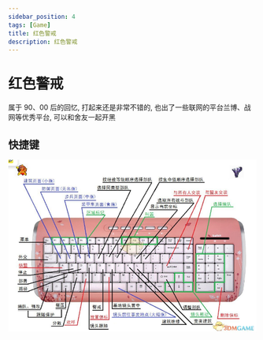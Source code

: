 ```yaml
---
sidebar_position: 4
tags: [Game]
title: 红色警戒
description: 红色警戒
---
```

# 红色警戒
属于 90、00 后的回忆, 打起来还是非常不错的, 也出了一些联网的平台兰博、战网等优秀平台, 可以和舍友一起开黑
## 快捷键

![20240525141050](https://raw.githubusercontent.com/Guardian-JTZ/Image/main/img/20240525141050.png)